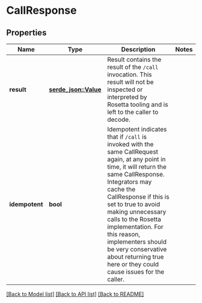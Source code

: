 # CallResponse

## Properties

Name | Type | Description | Notes
------------ | ------------- | ------------- | -------------
**result** | [**serde_json::Value**](.md) | Result contains the result of the `/call` invocation. This result will not be inspected or interpreted by Rosetta tooling and is left to the caller to decode.  | 
**idempotent** | **bool** | Idempotent indicates that if `/call` is invoked with the same CallRequest again, at any point in time, it will return the same CallResponse.  Integrators may cache the CallResponse if this is set to true to avoid making unnecessary calls to the Rosetta implementation. For this reason, implementers should be very conservative about returning true here or they could cause issues for the caller.  | 

[[Back to Model list]](../README.md#documentation-for-models) [[Back to API list]](../README.md#documentation-for-api-endpoints) [[Back to README]](../README.md)



